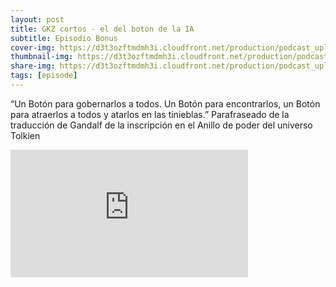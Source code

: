 ```yaml
---
layout: post
title: GKZ cortos - el del boton de la IA
subtitle: Episodio Bonus
cover-img: https://d3t3ozftmdmh3i.cloudfront.net/production/podcast_uploaded_episode/14743809/14743809-1704470413055-abf11f9ff8695.jpg
thumbnail-img: https://d3t3ozftmdmh3i.cloudfront.net/production/podcast_uploaded_episode/14743809/14743809-1704470413055-abf11f9ff8695.jpg
share-img: https://d3t3ozftmdmh3i.cloudfront.net/production/podcast_uploaded_episode/14743809/14743809-1704470413055-abf11f9ff8695.jpg
tags: [episode]
---
```


“Un Botón para gobernarlos a todos. Un Botón para encontrarlos,
un Botón para atraerlos a todos y atarlos en las tinieblas.” Parafraseado de la traducción de Gandalf de la inscripción en el Anillo de poder del universo Tolkien
<iframe src='https://podcasters.spotify.com/pod/show/geekingzone/embed/episodes/GKZ-cortos---el-del-botn-de-la-IA-e2e1q9g' height='204px' width='380px' frameborder='0' scrolling='no'></iframe>